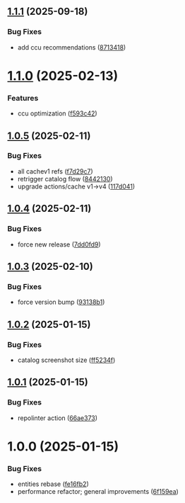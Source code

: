 ## [1.1.1](https://github.com/newrelic/nr1-aqm/compare/v1.1.0...v1.1.1) (2025-09-18)


### Bug Fixes

* add ccu recommendations ([8713418](https://github.com/newrelic/nr1-aqm/commit/8713418912d3d0e9ae45602c9e9148ff6e2a61d8))

# [1.1.0](https://github.com/newrelic/nr1-aqm/compare/v1.0.5...v1.1.0) (2025-02-13)


### Features

* ccu optimization ([f593c42](https://github.com/newrelic/nr1-aqm/commit/f593c42c74e0eaf40b44013c26699137b9ec49f3))

## [1.0.5](https://github.com/newrelic/nr1-aqm/compare/v1.0.4...v1.0.5) (2025-02-11)


### Bug Fixes

* all cachev1 refs ([f7d29c7](https://github.com/newrelic/nr1-aqm/commit/f7d29c7299926ffcce3401f389002d3aaf3eb6cd))
* retrigger catalog flow ([8442130](https://github.com/newrelic/nr1-aqm/commit/84421303864c8838ccb370167d31d5c02aa6238c))
* upgrade actions/cache v1->v4 ([117d041](https://github.com/newrelic/nr1-aqm/commit/117d04191435102fce0f8492ce1ff4608c4b72ef))

## [1.0.4](https://github.com/newrelic/nr1-aqm/compare/v1.0.3...v1.0.4) (2025-02-11)


### Bug Fixes

* force new release ([7dd0fd9](https://github.com/newrelic/nr1-aqm/commit/7dd0fd9d6aaba2b1e201acc24a124d4c1c4d2528))

## [1.0.3](https://github.com/newrelic/nr1-aqm/compare/v1.0.2...v1.0.3) (2025-02-10)


### Bug Fixes

* force version bump ([93138b1](https://github.com/newrelic/nr1-aqm/commit/93138b16373187f205b39f642e8305b85e5b50e6))

## [1.0.2](https://github.com/newrelic/nr1-aqm/compare/v1.0.1...v1.0.2) (2025-01-15)


### Bug Fixes

* catalog screenshot size ([ff5234f](https://github.com/newrelic/nr1-aqm/commit/ff5234f881964b7a05722d8459d57de7508dc6cb))

## [1.0.1](https://github.com/newrelic/nr1-aqm/compare/v1.0.0...v1.0.1) (2025-01-15)


### Bug Fixes

* repolinter action ([66ae373](https://github.com/newrelic/nr1-aqm/commit/66ae373d5dd98e9e3ab9a6470fb35352aadaa5b5))

# 1.0.0 (2025-01-15)


### Bug Fixes

* entities rebase ([fe16fb2](https://github.com/newrelic/nr1-aqm/commit/fe16fb2a0a816c4552ced461b2cd5b8206d5059d))
* performance refactor; general improvements ([6f159ea](https://github.com/newrelic/nr1-aqm/commit/6f159ea29f3450a76b095b6777c535da30c73e8f))
